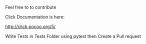 Feel free to to contribute

Click Documentation is here:

http://click.pocoo.org/5/

Write Tests in Tests Folder using pytest then Create a Pull  request
